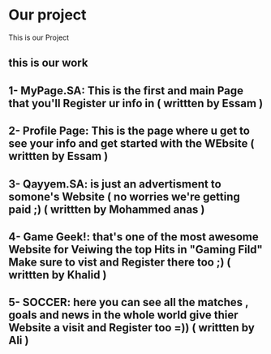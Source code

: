 # Our project
This is our Project 

## this is our work

## 1- MyPage.SA: This is the first and main Page that you'll Register ur info in ( writtten by Essam )

## 2- Profile Page: This is the page where u get to see your info and get started with the WEbsite ( writtten by Essam )

## 3- Qayyem.SA: is just an advertisment to somone's Website ( no worries we're getting paid ;) ( writtten by Mohammed anas )

## 4- Game Geek!: that's one of the most awesome Website for Veiwing the top Hits in "Gaming Fild" Make sure to vist and Register there too ;) ( writtten by Khalid )

## 5- SOCCER: here you can see all the matches , goals and news in the whole world give thier Website a visit and Register too =)) ( writtten by Ali )

